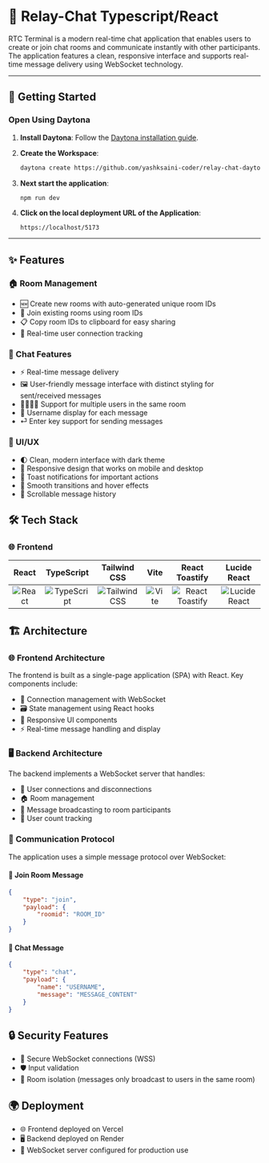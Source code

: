
# 💬 Relay-Chat Typescript/React

RTC Terminal is a modern real-time chat application that enables users to create or join chat rooms and communicate instantly with other participants. The application features a clean, responsive interface and supports real-time message delivery using WebSocket technology.

---

## 🚀 Getting Started  

### Open Using Daytona  

1. **Install Daytona**: Follow the [Daytona installation guide](https://www.daytona.io/docs/installation/installation/).  

2. **Create the Workspace**:  
   ```bash  
   daytona create https://github.com/yashksaini-coder/relay-chat-daytona
   ```
   
3. **Next start the application**:
   ```
   npm run dev
   ```
   
4. **Click on the local deployment URL of the Application**:  
   ```bash  
   https://localhost/5173
   ```
   
---

## ✨ Features

### 🏠 Room Management
- 🆕 Create new rooms with auto-generated unique room IDs
- 🔗 Join existing rooms using room IDs
- 📋 Copy room IDs to clipboard for easy sharing
- 👥 Real-time user connection tracking

### 💬 Chat Features
- ⚡ Real-time message delivery
- 🖼️ User-friendly message interface with distinct styling for sent/received messages
- 👨‍👩‍👧‍👦 Support for multiple users in the same room
- 📝 Username display for each message
- ⏎ Enter key support for sending messages

### 🎨 UI/UX
- 🌓 Clean, modern interface with dark theme
- 📱 Responsive design that works on mobile and desktop
- 🔔 Toast notifications for important actions
- 🎢 Smooth transitions and hover effects
- 📜 Scrollable message history


## 🛠️ Tech Stack

### 🌐 Frontend
| React | TypeScript | Tailwind CSS | Vite | React Toastify | Lucide React |
| :---: | :--------: | :----------: | :--: | :------------: | :----------: |
| ![React](https://skillicons.dev/icons?i=react) | ![TypeScript](https://skillicons.dev/icons?i=ts) | ![Tailwind CSS](https://skillicons.dev/icons?i=tailwind) | ![Vite](https://skillicons.dev/icons?i=vite) | ![React Toastify](https://skillicons.dev/icons?i=react) | ![Lucide React](https://github.com/user-attachments/assets/f4ad1606-9ad2-4726-910d-7843e45e8f9f) |

## 🏗️ Architecture

### 🌐 Frontend Architecture
The frontend is built as a single-page application (SPA) with React. Key components include:
- 🔗 Connection management with WebSocket
- 🗃️ State management using React hooks
- 📐 Responsive UI components
- ⚡ Real-time message handling and display

### 🖥️ Backend Architecture
The backend implements a WebSocket server that handles:
- 👥 User connections and disconnections
- 🏠 Room management
- 📡 Message broadcasting to room participants
- 🔢 User count tracking

### 📡 Communication Protocol
The application uses a simple message protocol over WebSocket:

#### 🚪 Join Room Message
```json
{
    "type": "join",
    "payload": {
        "roomid": "ROOM_ID"
    }
}
```

#### 💬 Chat Message
```json
{
    "type": "chat",
    "payload": {
        "name": "USERNAME",
        "message": "MESSAGE_CONTENT"
    }
}
```

## 🔒 Security Features
- 🔐 Secure WebSocket connections (WSS)
- 🛡️ Input validation
- 🚪 Room isolation (messages only broadcast to users in the same room)


## 🌍 Deployment
- 🌐 Frontend deployed on Vercel
- 🖥️ Backend deployed on Render
- 🔧 WebSocket server configured for production use

